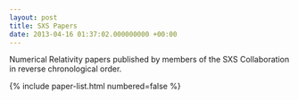```yaml
---
layout: post
title: SXS Papers
date: 2013-04-16 01:37:02.000000000 +00:00
---
```


Numerical Relativity papers published by members of the SXS Collaboration in reverse chronological order.

{% include paper-list.html numbered=false %}
